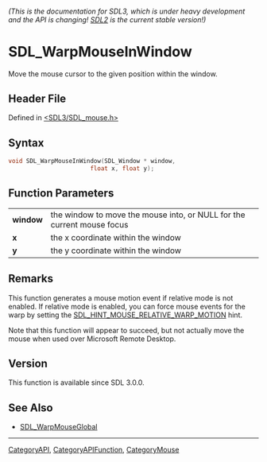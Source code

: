 ###### (This is the documentation for SDL3, which is under heavy development and the API is changing! [SDL2](https://wiki.libsdl.org/SDL2/) is the current stable version!)
# SDL_WarpMouseInWindow

Move the mouse cursor to the given position within the window.

## Header File

Defined in [<SDL3/SDL_mouse.h>](https://github.com/libsdl-org/SDL/blob/main/include/SDL3/SDL_mouse.h)

## Syntax

```c
void SDL_WarpMouseInWindow(SDL_Window * window,
                       float x, float y);

```

## Function Parameters

|                |                                                                        |
| -------------- | ---------------------------------------------------------------------- |
| **window**     | the window to move the mouse into, or NULL for the current mouse focus |
| **x**          | the x coordinate within the window                                     |
| **y**          | the y coordinate within the window                                     |

## Remarks

This function generates a mouse motion event if relative mode is not
enabled. If relative mode is enabled, you can force mouse events for the
warp by setting the
[SDL_HINT_MOUSE_RELATIVE_WARP_MOTION](SDL_HINT_MOUSE_RELATIVE_WARP_MOTION)
hint.

Note that this function will appear to succeed, but not actually move the
mouse when used over Microsoft Remote Desktop.

## Version

This function is available since SDL 3.0.0.

## See Also

- [SDL_WarpMouseGlobal](SDL_WarpMouseGlobal)

----
[CategoryAPI](CategoryAPI), [CategoryAPIFunction](CategoryAPIFunction), [CategoryMouse](CategoryMouse)

